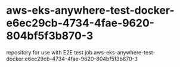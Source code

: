 # aws-eks-anywhere-test-docker-e6ec29cb-4734-4fae-9620-804bf5f3b870-3
repository for use with E2E test job aws-eks-anywhere-test-docker:e6ec29cb-4734-4fae-9620-804bf5f3b870-3
